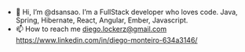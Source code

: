 - 👋 Hi, I’m @dsansao. I’m a FullStack developer who loves code. Java, Spring, Hibernate, React, Angular, Ember, Javascript.
- 📫 How to reach me 
    diego.lockerz@gmail.com 
    https://www.linkedin.com/in/diego-monteiro-634a3146/

<!---
dsansao/dsansao is a ✨ special ✨ repository because its `README.md` (this file) appears on your GitHub profile.
You can click the Preview link to take a look at your changes.
--->
